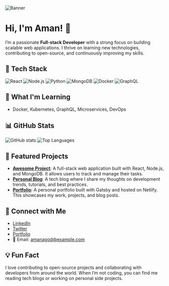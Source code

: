 <!-- Banner Image -->
<img align="center" src="https://via.placeholder.com/1280x640.png?text=Welcome+to+My+GitHub+Profile" alt="Banner"/>

# Hi, I'm Aman! 👋

I’m a passionate **Full-stack Developer** with a strong focus on building scalable web applications. I thrive on learning new technologies, contributing to open-source, and continuously improving my skills.

## 🚀 Tech Stack

![React](https://img.shields.io/badge/-React-61DAFB?style=flat&logo=react&logoColor=white)
![Node.js](https://img.shields.io/badge/-Node.js-339933?style=flat&logo=node.js&logoColor=white)
![Python](https://img.shields.io/badge/-Python-3776AB?style=flat&logo=python&logoColor=white)
![MongoDB](https://img.shields.io/badge/-MongoDB-47A248?style=flat&logo=mongodb&logoColor=white)
![Docker](https://img.shields.io/badge/-Docker-2496ED?style=flat&logo=docker&logoColor=white)
![GraphQL](https://img.shields.io/badge/-GraphQL-E10098?style=flat&logo=graphql&logoColor=white)

## 🌱 What I'm Learning
- Docker, Kubernetes, GraphQL, Microservices, DevOps

## 📊 GitHub Stats

![GitHub stats](https://github-readme-stats.vercel.app/api?username=amanagod&show_icons=true&count_private=true&hide=prs)
![Top Languages](https://github-readme-stats.vercel.app/api/top-langs/?username=amanagod&layout=compact&langs_count=6)

## 🚀 Featured Projects

- **[Awesome Project](https://github.com/amanagod/awesome-project)**: A full-stack web application built with React, Node.js, and MongoDB. It allows users to track and manage their tasks.
- **[Personal Blog](https://github.com/amanagod/blog)**: A tech blog where I share my thoughts on development trends, tutorials, and best practices.
- **[Portfolio](https://github.com/amanagod/portfolio)**: A personal portfolio built with Gatsby and hosted on Netlify. This showcases my work, projects, and blog posts.

## 💬 Connect with Me

- [LinkedIn](https://www.linkedin.com/in/amanagod/)
- [Twitter](https://twitter.com/amanagod)
- [Portfolio](https://amanagod.dev)
- 📧 Email: [amanagod@example.com](mailto:amanagod@example.com)

## 💡 Fun Fact

I love contributing to open-source projects and collaborating with developers from around the world. When I’m not coding, you can find me reading tech blogs or working on personal side projects.
